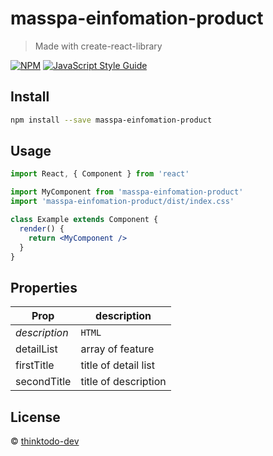 # masspa-einfomation-product

> Made with create-react-library

[![NPM](https://img.shields.io/npm/v/masspa-einfomation-product.svg)](https://www.npmjs.com/package/masspa-einfomation-product) [![JavaScript Style Guide](https://img.shields.io/badge/code_style-standard-brightgreen.svg)](https://standardjs.com)

## Install

```bash
npm install --save masspa-einfomation-product
```

## Usage

```jsx
import React, { Component } from 'react'

import MyComponent from 'masspa-einfomation-product'
import 'masspa-einfomation-product/dist/index.css'

class Example extends Component {
  render() {
    return <MyComponent />
  }
}
```

## Properties

Prop | description 
--- | --- 
*description* | `HTML` 
detailList | array of feature
firstTitle | title of detail list   
secondTitle | title of description   

  



## License

 © [thinktodo-dev](https://github.com/thinktodo-dev)
